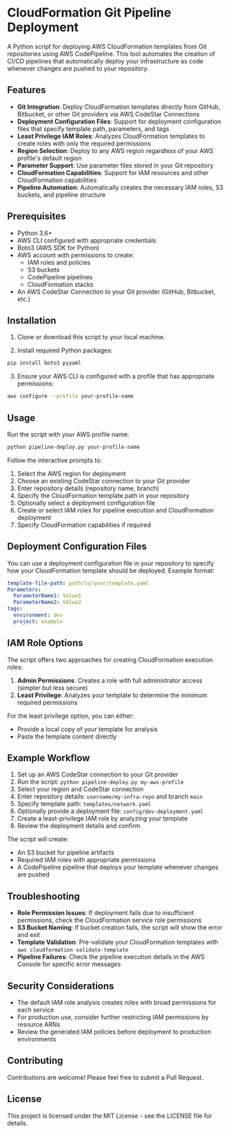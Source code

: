 # CloudFormation Git Pipeline Deployment

A Python script for deploying AWS CloudFormation templates from Git repositories using AWS CodePipeline. This tool automates the creation of CI/CD pipelines that automatically deploy your infrastructure as code whenever changes are pushed to your repository.

## Features

- **Git Integration**: Deploy CloudFormation templates directly from GitHub, Bitbucket, or other Git providers via AWS CodeStar Connections
- **Deployment Configuration Files**: Support for deployment configuration files that specify template path, parameters, and tags
- **Least Privilege IAM Roles**: Analyzes CloudFormation templates to create roles with only the required permissions
- **Region Selection**: Deploy to any AWS region regardless of your AWS profile's default region
- **Parameter Support**: Use parameter files stored in your Git repository
- **CloudFormation Capabilities**: Support for IAM resources and other CloudFormation capabilities
- **Pipeline Automation**: Automatically creates the necessary IAM roles, S3 buckets, and pipeline structure

## Prerequisites

- Python 3.6+
- AWS CLI configured with appropriate credentials
- Boto3 (AWS SDK for Python)
- AWS account with permissions to create:
  - IAM roles and policies
  - S3 buckets
  - CodePipeline pipelines
  - CloudFormation stacks
- An AWS CodeStar Connection to your Git provider (GitHub, Bitbucket, etc.)

## Installation

1. Clone or download this script to your local machine.

2. Install required Python packages:

```bash
pip install boto3 pyyaml
```

3. Ensure your AWS CLI is configured with a profile that has appropriate permissions:

```bash
aws configure --profile your-profile-name
```

## Usage

Run the script with your AWS profile name:

```bash
python pipeline-deploy.py your-profile-name
```

Follow the interactive prompts to:

1. Select the AWS region for deployment
2. Choose an existing CodeStar connection to your Git provider
3. Enter repository details (repository name, branch)
4. Specify the CloudFormation template path in your repository
5. Optionally select a deployment configuration file
6. Create or select IAM roles for pipeline execution and CloudFormation deployment
7. Specify CloudFormation capabilities if required

## Deployment Configuration Files

You can use a deployment configuration file in your repository to specify how your CloudFormation template should be deployed. Example format:

```yaml
template-file-path: path/to/your/template.yaml
Parameters:
  ParameterName1: Value1
  ParameterName2: Value2
tags:
  environment: dev
  project: example
```

## IAM Role Options

The script offers two approaches for creating CloudFormation execution roles:

1. **Admin Permissions**: Creates a role with full administrator access (simpler but less secure)
2. **Least Privilege**: Analyzes your template to determine the minimum required permissions

For the least privilege option, you can either:
- Provide a local copy of your template for analysis
- Paste the template content directly

## Example Workflow

1. Set up an AWS CodeStar connection to your Git provider
2. Run the script: `python pipeline-deploy.py my-aws-profile`
3. Select your region and CodeStar connection
4. Enter repository details: `username/my-infra-repo` and branch `main`
5. Specify template path: `templates/network.yaml`
6. Optionally provide a deployment file: `config/dev-deployment.yaml`
7. Create a least-privilege IAM role by analyzing your template
8. Review the deployment details and confirm

The script will create:
- An S3 bucket for pipeline artifacts
- Required IAM roles with appropriate permissions
- A CodePipeline pipeline that deploys your template whenever changes are pushed

## Troubleshooting

- **Role Permission Issues**: If deployment fails due to insufficient permissions, check the CloudFormation service role permissions
- **S3 Bucket Naming**: If bucket creation fails, the script will show the error and exit
- **Template Validation**: Pre-validate your CloudFormation templates with `aws cloudformation validate-template`
- **Pipeline Failures**: Check the pipeline execution details in the AWS Console for specific error messages

## Security Considerations

- The default IAM role analysis creates roles with broad permissions for each service
- For production use, consider further restricting IAM permissions by resource ARNs
- Review the generated IAM policies before deployment to production environments

## Contributing

Contributions are welcome! Please feel free to submit a Pull Request.

## License

This project is licensed under the MIT License - see the LICENSE file for details.
